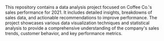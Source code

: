 This repository contains a data analysis project focused on Coffee Co.'s sales performance for 2021. It includes detailed insights, breakdowns of sales data, and actionable recommendations to improve performance. The project showcases various data visualization techniques and statistical analysis to provide a comprehensive understanding of the company's sales trends, customer behavior, and key performance metrics.
